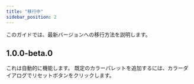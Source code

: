 ```yaml
---
title: "移行中"
sidebar_position: 2
---
```


このガイドでは、最新バージョンへの移行方法を説明します。

## 1.0.0-beta.0

これは自動的に機能します。 既定のカラーパレットを追加するには、カラーダイアログでリセットボタンをクリックします。
